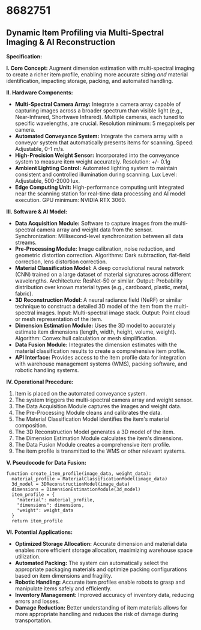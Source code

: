 # 8682751

## Dynamic Item Profiling via Multi-Spectral Imaging & AI Reconstruction

**Specification:**

**I. Core Concept:** Augment dimension estimation with multi-spectral imaging to create a richer item profile, enabling more accurate sizing *and* material identification, impacting storage, packing, and automated handling.

**II. Hardware Components:**

*   **Multi-Spectral Camera Array:** Integrate a camera array capable of capturing images across a broader spectrum than visible light (e.g., Near-Infrared, Shortwave Infrared). Multiple cameras, each tuned to specific wavelengths, are crucial. Resolution minimum: 5 megapixels per camera.
*   **Automated Conveyance System:** Integrate the camera array with a conveyor system that automatically presents items for scanning. Speed: Adjustable, 0-1 m/s.
*   **High-Precision Weight Sensor:** Incorporated into the conveyance system to measure item weight accurately. Resolution: +/- 0.1g
*   **Ambient Lighting Control:**  Automated lighting system to maintain consistent and controlled illumination during scanning.  Lux Level: Adjustable, 500-2000 lux.
*   **Edge Computing Unit:** High-performance computing unit integrated near the scanning station for real-time data processing and AI model execution. GPU minimum: NVIDIA RTX 3060.

**III. Software & AI Model:**

*   **Data Acquisition Module:** Software to capture images from the multi-spectral camera array and weight data from the sensor. Synchronization: Millisecond-level synchronization between all data streams.
*   **Pre-Processing Module:**  Image calibration, noise reduction, and geometric distortion correction. Algorithms: Dark subtraction, flat-field correction, lens distortion correction.
*   **Material Classification Model:** A deep convolutional neural network (CNN) trained on a large dataset of material signatures across different wavelengths.  Architecture: ResNet-50 or similar. Output: Probability distribution over known material types (e.g., cardboard, plastic, metal, fabric).
*   **3D Reconstruction Model:** A neural radiance field (NeRF) or similar technique to construct a detailed 3D model of the item from the multi-spectral images. Input: Multi-spectral image stack. Output: Point cloud or mesh representation of the item.
*   **Dimension Estimation Module:** Uses the 3D model to accurately estimate item dimensions (length, width, height, volume, weight). Algorithm: Convex hull calculation or mesh simplification.
*   **Data Fusion Module:** Integrates the dimension estimates with the material classification results to create a comprehensive item profile.
*   **API Interface:** Provides access to the item profile data for integration with warehouse management systems (WMS), packing software, and robotic handling systems.

**IV. Operational Procedure:**

1.  Item is placed on the automated conveyance system.
2.  The system triggers the multi-spectral camera array and weight sensor.
3.  The Data Acquisition Module captures the images and weight data.
4.  The Pre-Processing Module cleans and calibrates the data.
5.  The Material Classification Model identifies the item's material composition.
6.  The 3D Reconstruction Model generates a 3D model of the item.
7.  The Dimension Estimation Module calculates the item's dimensions.
8.  The Data Fusion Module creates a comprehensive item profile.
9.  The item profile is transmitted to the WMS or other relevant systems.

**V. Pseudocode for Data Fusion:**

```
function create_item_profile(image_data, weight_data):
  material_profile = MaterialClassificationModel(image_data)
  3d_model = 3DReconstructionModel(image_data)
  dimensions = DimensionEstimationModule(3d_model)
  item_profile = {
    "material": material_profile,
    "dimensions": dimensions,
    "weight": weight_data
  }
  return item_profile
```

**VI. Potential Applications:**

*   **Optimized Storage Allocation:** Accurate dimension and material data enables more efficient storage allocation, maximizing warehouse space utilization.
*   **Automated Packing:** The system can automatically select the appropriate packaging materials and optimize packing configurations based on item dimensions and fragility.
*   **Robotic Handling:**  Accurate item profiles enable robots to grasp and manipulate items safely and efficiently.
*   **Inventory Management:** Improved accuracy of inventory data, reducing errors and losses.
*   **Damage Reduction:** Better understanding of item materials allows for more appropriate handling and reduces the risk of damage during transportation.